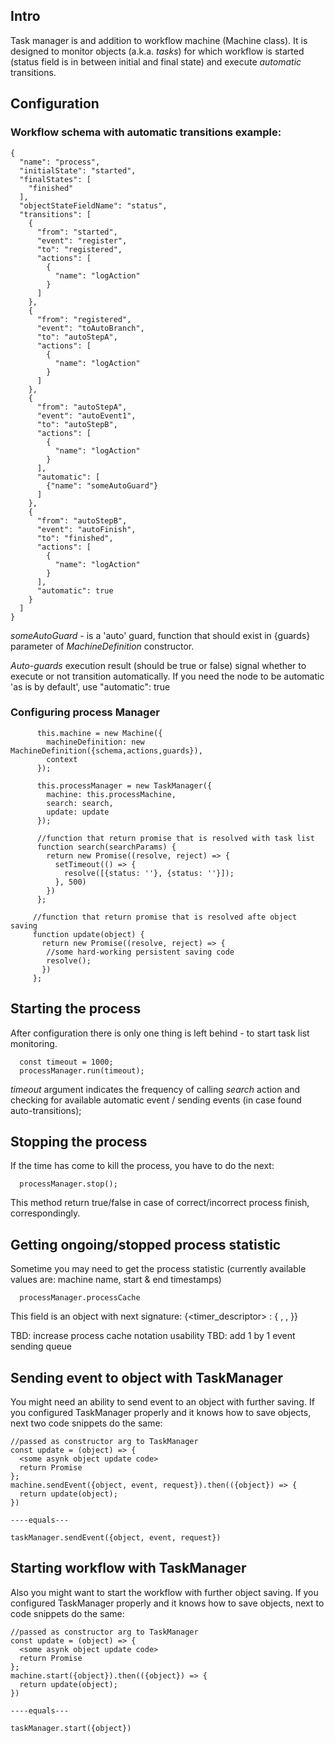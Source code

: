 ## Intro
Task manager is and addition to workflow machine (Machine class). It is designed to monitor 
objects (a.k.a. _tasks_) for which workflow is started (status field is in between initial 
and final state) and execute _automatic_ transitions.

## Configuration
### Workflow schema with automatic transitions example:
```
{
  "name": "process",
  "initialState": "started",
  "finalStates": [
    "finished"
  ],
  "objectStateFieldName": "status",
  "transitions": [
    {
      "from": "started",
      "event": "register",
      "to": "registered",
      "actions": [
        {
          "name": "logAction"
        }
      ]
    },
    {
      "from": "registered",
      "event": "toAutoBranch",
      "to": "autoStepA",
      "actions": [
        {
          "name": "logAction"
        }
      ]
    },
    {
      "from": "autoStepA",
      "event": "autoEvent1",
      "to": "autoStepB",
      "actions": [
        {
          "name": "logAction"
        }
      ],
      "automatic": [
        {"name": "someAutoGuard"}
      ]
    },
    {
      "from": "autoStepB",
      "event": "autoFinish",
      "to": "finished",
      "actions": [
        {
          "name": "logAction"
        }
      ],
      "automatic": true
    }
  ]
}

```

_someAutoGuard_ - is a 'auto' guard, function that should exist in {guards} parameter of _MachineDefinition_ 
constructor.

_Auto-guards_ execution result (should be true or false) signal whether to execute or not transition automatically.
If you need the node to be automatic 'as is by default', use "automatic": true

### Configuring process Manager
```
      this.machine = new Machine({
        machineDefinition: new MachineDefinition({schema,actions,guards}),
        context
      });
  
      this.processManager = new TaskManager({
        machine: this.processMachine,
        search: search,
        update: update
      });
      
      //function that return promise that is resolved with task list
      function search(searchParams) {
        return new Promise((resolve, reject) => {
          setTimeout(() => {
            resolve([{status: ''}, {status: ''}]);
          }, 500)
        })
      };
      
     //function that return promise that is resolved afte object saving
     function update(object) {
       return new Promise((resolve, reject) => {
        //some hard-working persistent saving code
        resolve();
       })
     };
```

## Starting the process
After configuration there is only one thing is left behind - to start task list monitoring.
```
  const timeout = 1000;
  processManager.run(timeout); 
```

_timeout_ argument indicates the frequency of calling _search_ action and checking for 
available automatic event / sending events (in case found auto-transitions);

## Stopping the process
If the time has come to kill the process, you have to do the next:
```
  processManager.stop(); 
```
This method return true/false in case of correct/incorrect process finish, correspondingly.

## Getting ongoing/stopped process statistic
Sometime you may need to get the process statistic (currently available values are: machine name,
start & end timestamps)

```
  processManager.processCache
```

This field is an object with next signature:
{<timer_descriptor> : {
  <name>,
  <started>,
  <finished>
}}

TBD: increase process cache notation usability
TBD: add 1 by 1 event sending queue

## Sending event to object with TaskManager
You might need an ability to send event to an object with further saving.
If you configured TaskManager properly and it knows how to save objects, next two code snippets do the same:
```
//passed as constructor arg to TaskManager
const update = (object) => {
  <some asynk object update code>
  return Promise
};
machine.sendEvent({object, event, request}).then(({object}) => {
  return update(object);
})

----equals---

taskManager.sendEvent({object, event, request})
```

## Starting workflow with TaskManager
Also you might want to start the workflow with further object saving.
If you configured TaskManager properly and it knows how to save objects, next to code snippets do the same:
```
//passed as constructor arg to TaskManager
const update = (object) => {
  <some asynk object update code>
  return Promise
};
machine.start({object}).then(({object}) => {
  return update(object);
})

----equals---

taskManager.start({object})
```

